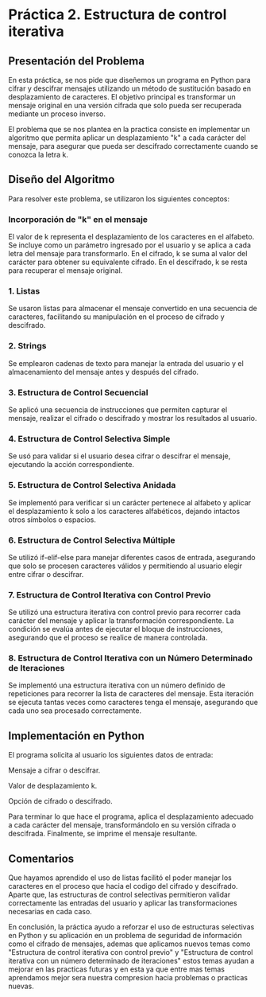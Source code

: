 # Práctica 2. Estructura de control iterativa

## Presentación del Problema

En esta práctica, se nos pide  que diseñemos un programa en Python para cifrar y descifrar mensajes utilizando un método de sustitución basado en desplazamiento de caracteres. El objetivo principal es transformar un mensaje original en una versión cifrada que solo pueda ser recuperada mediante un proceso inverso.

El problema que se nos plantea en la practica consiste en implementar un algoritmo que permita aplicar un desplazamiento "k" a cada carácter del mensaje, para asegurar que pueda ser descifrado correctamente cuando se conozca la letra  k.

## Diseño del Algoritmo

Para resolver este problema, se utilizaron los siguientes conceptos:

### Incorporación de "k" en el mensaje

El valor de k representa el desplazamiento de los caracteres en el alfabeto. Se incluye como un parámetro ingresado por el usuario y se aplica a cada letra del mensaje para transformarlo. En el cifrado, k se suma al valor del carácter para obtener su equivalente cifrado. En el descifrado, k se resta para recuperar el mensaje original.

### 1. **Listas**
Se usaron listas para almacenar el mensaje convertido en una secuencia de caracteres, facilitando su manipulación en el proceso de cifrado y descifrado.

### 2. **Strings**

Se emplearon cadenas de texto para manejar la entrada del usuario y el almacenamiento del mensaje antes y después del cifrado.

### 3. **Estructura de Control Secuencial**

Se aplicó una secuencia de instrucciones que permiten capturar el mensaje, realizar el cifrado o descifrado y mostrar los resultados al usuario.

### 4. **Estructura de Control Selectiva Simple**

Se usó para validar si el usuario desea cifrar o descifrar el mensaje, ejecutando la acción correspondiente.

### 5. **Estructura de Control Selectiva Anidada**

Se implementó para verificar si un carácter pertenece al alfabeto y aplicar el desplazamiento k solo a los caracteres alfabéticos, dejando intactos otros símbolos o espacios.

### 6. **Estructura de Control Selectiva Múltiple**

Se utilizó if-elif-else para manejar diferentes casos de entrada, asegurando que solo se procesen caracteres válidos y permitiendo al usuario elegir entre cifrar o descifrar.

### 7. **Estructura de Control Iterativa con Control Previo**

Se utilizó una estructura iterativa con control previo para recorrer cada carácter del mensaje y aplicar la transformación correspondiente. La condición se evalúa antes de ejecutar el bloque de instrucciones, asegurando que el proceso se realice de manera controlada.
### 8. **Estructura de Control Iterativa con un Número Determinado de Iteraciones**

Se implementó una estructura iterativa con un número definido de repeticiones para recorrer la lista de caracteres del mensaje. Esta iteración se ejecuta tantas veces como caracteres tenga el mensaje, asegurando que cada uno sea procesado correctamente.

## Implementación en Python

El programa solicita al usuario los siguientes datos de entrada:

Mensaje a cifrar o descifrar.

Valor de desplazamiento k.

Opción de cifrado o descifrado.

Para terminar lo que hace el programa, aplica el desplazamiento adecuado a cada carácter del mensaje, transformándolo en su versión cifrada o descifrada. Finalmente, se imprime el mensaje resultante.

## Comentarios 
Que  hayamos aprendido el uso de listas facilitó el poder manejar los caracteres en el proceso que hacia el codigo del cifrado y descifrado. Aparte que, las estructuras de control selectivas permitieron validar correctamente las entradas del usuario y aplicar las transformaciones necesarias en cada caso.

En conclusión, la práctica ayudo a reforzar el uso de estructuras selectivas en Python y su aplicación en un problema de seguridad de información como el cifrado de mensajes, ademas que aplicamos nuevos temas como "Estructura de control iterativa con control previo" y "Estructura de control iterativa con un número determinado de iteraciones" estos temas ayudan a mejorar en las practicas futuras y en esta ya que entre mas temas aprendamos mejor sera nuestra compresion hacia problemas o practicas nuevas.
